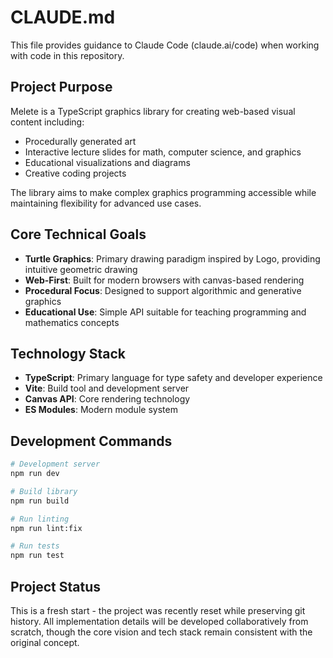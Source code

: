 # CLAUDE.md

This file provides guidance to Claude Code (claude.ai/code) when working with code in this repository.

## Project Purpose

Melete is a TypeScript graphics library for creating web-based visual content including:
- Procedurally generated art
- Interactive lecture slides for math, computer science, and graphics
- Educational visualizations and diagrams
- Creative coding projects

The library aims to make complex graphics programming accessible while maintaining flexibility for advanced use cases.

## Core Technical Goals

- **Turtle Graphics**: Primary drawing paradigm inspired by Logo, providing intuitive geometric drawing
- **Web-First**: Built for modern browsers with canvas-based rendering
- **Procedural Focus**: Designed to support algorithmic and generative graphics
- **Educational Use**: Simple API suitable for teaching programming and mathematics concepts

## Technology Stack

- **TypeScript**: Primary language for type safety and developer experience
- **Vite**: Build tool and development server
- **Canvas API**: Core rendering technology
- **ES Modules**: Modern module system

## Development Commands

```bash
# Development server
npm run dev

# Build library
npm run build

# Run linting
npm run lint:fix

# Run tests
npm run test
```

## Project Status

This is a fresh start - the project was recently reset while preserving git history. All implementation details will be developed collaboratively from scratch, though the core vision and tech stack remain consistent with the original concept.